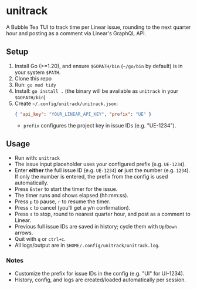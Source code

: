 # unitrack

A Bubble Tea TUI to track time per Linear issue, rounding to the next quarter hour and posting as a comment via Linear's GraphQL API.

## Setup

1. Install Go (>=1.20), and ensure `$GOPATH/bin` (`~/go/bin` by default) is in your system `$PATH`.
2. Clone this repo
3. Run: `go mod tidy`
4. Install: `go install .` (the binary will be available as `unitrack` in your `$GOPATH/bin`)
5. Create `~/.config/unitrack/unitrack.json`:
   ```json
   { "api_key": "YOUR_LINEAR_API_KEY", "prefix": "UE" }
   ```
   - `prefix` configures the project key in issue IDs (e.g. "UE-1234").

## Usage

- Run with: `unitrack`
- The issue input placeholder uses your configured prefix (e.g. `UE-1234`).
- Enter **either** the full issue ID (e.g. `UE-1234`) **or** just the number (e.g. `1234`). If only the number is entered, the prefix from the config is used automatically.
- Press `Enter` to start the timer for the issue.
- The timer runs and shows elapsed (hh:mm:ss).
- Press `p` to pause, `r` to resume the timer.
- Press `c` to cancel (you'll get a y/n confirmation).
- Press `s` to stop, round to nearest quarter hour, and post as a comment to Linear.
- Previous full issue IDs are saved in history; cycle them with `Up`/`Down` arrows.
- Quit with `q` or `ctrl+c`.
- All logs/output are in `$HOME/.config/unitrack/unitrack.log`.

### Notes
- Customize the prefix for issue IDs in the config (e.g. "UI" for UI-1234).
- History, config, and logs are created/loaded automatically per session.
